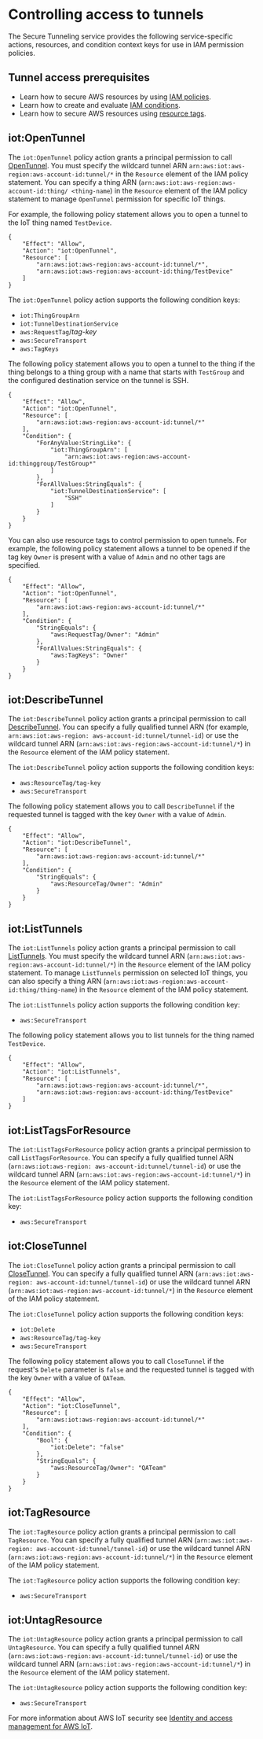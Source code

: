 # Controlling access to tunnels<a name="tunnel-access"></a>

The Secure Tunneling service provides the following service\-specific actions, resources, and condition context keys for use in IAM permission policies\.

## Tunnel access prerequisites<a name="tunnel-access-prereq"></a>
+ Learn how to secure AWS resources by using [IAM policies](https://docs.aws.amazon.com/IAM/latest/UserGuide/access_controlling.html)\.
+ Learn how to create and evaluate [IAM conditions](https://docs.aws.amazon.com/IAM/latest/UserGuide/reference_policies_multi-value-conditions.html)\.
+ Learn how to secure AWS resources using [resource tags](https://docs.aws.amazon.com/IAM/latest/UserGuide/access_tags.html)\.

## iot:OpenTunnel<a name="open-tunnel-action"></a>

The `iot:OpenTunnel` policy action grants a principal permission to call [OpenTunnel](https://docs.aws.amazon.com/iot/latest/apireference/API_iot-secure-tunneling_OpenTunnel.html)\. You must specify the wildcard tunnel ARN `arn:aws:iot:aws-region:aws-account-id:tunnel/*` in the `Resource` element of the IAM policy statement\. You can specify a thing ARN \(`arn:aws:iot:aws-region:aws-account-id:thing/ <thing-name`\) in the `Resource` element of the IAM policy statement to manage `OpenTunnel` permission for specific IoT things\.

For example, the following policy statement allows you to open a tunnel to the IoT thing named `TestDevice`\.

```
{
    "Effect": "Allow",
    "Action": "iot:OpenTunnel",
    "Resource": [
        "arn:aws:iot:aws-region:aws-account-id:tunnel/*",
        "arn:aws:iot:aws-region:aws-account-id:thing/TestDevice"
    ]
}
```

The `iot:OpenTunnel` policy action supports the following condition keys:
+ `iot:ThingGroupArn`
+ `iot:TunnelDestinationService`
+ `aws:RequestTag`/*tag\-key*
+ `aws:SecureTransport`
+ `aws:TagKeys`

The following policy statement allows you to open a tunnel to the thing if the thing belongs to a thing group with a name that starts with `TestGroup` and the configured destination service on the tunnel is SSH\.

```
{
    "Effect": "Allow",
    "Action": "iot:OpenTunnel",
    "Resource": [
        "arn:aws:iot:aws-region:aws-account-id:tunnel/*"
    ],
    "Condition": {
        "ForAnyValue:StringLike": {
            "iot:ThingGroupArn": [
                "arn:aws:iot:aws-region:aws-account-id:thinggroup/TestGroup*"
            ]
        },
        "ForAllValues:StringEquals": {
            "iot:TunnelDestinationService": [
                "SSH"
            ]
        }
    }
}
```

You can also use resource tags to control permission to open tunnels\. For example, the following policy statement allows a tunnel to be opened if the tag key `Owner` is present with a value of `Admin` and no other tags are specified\.

```
{
    "Effect": "Allow",
    "Action": "iot:OpenTunnel",
    "Resource": [
        "arn:aws:iot:aws-region:aws-account-id:tunnel/*"
    ],
    "Condition": {
        "StringEquals": {
            "aws:RequestTag/Owner": "Admin"
        },
        "ForAllValues:StringEquals": {
            "aws:TagKeys": "Owner"
        }
    }
}
```

## iot:DescribeTunnel<a name="describe-tunnel-action"></a>

The `iot:DescribeTunnel` policy action grants a principal permission to call [DescribeTunnel](https://docs.aws.amazon.com/iot/latest/apireference/API_iot-secure-tunneling_DescribeTunnel.html)\. You can specify a fully qualified tunnel ARN \(for example, `arn:aws:iot:aws-region: aws-account-id:tunnel/tunnel-id`\) or use the wildcard tunnel ARN \(`arn:aws:iot:aws-region:aws-account-id:tunnel/*`\) in the `Resource` element of the IAM policy statement\.

The `iot:DescribeTunnel` policy action supports the following condition keys:
+ `aws:ResourceTag/tag-key`
+ `aws:SecureTransport`

The following policy statement allows you to call `DescribeTunnel` if the requested tunnel is tagged with the key `Owner` with a value of `Admin`\.

```
{
    "Effect": "Allow",
    "Action": "iot:DescribeTunnel",
    "Resource": [
        "arn:aws:iot:aws-region:aws-account-id:tunnel/*"
    ],
    "Condition": {
        "StringEquals": {
            "aws:ResourceTag/Owner": "Admin"
        }
    }
}
```

## iot:ListTunnels<a name="list-tunnels-action"></a>

The `iot:ListTunnels` policy action grants a principal permission to call [ListTunnels](https://docs.aws.amazon.com/iot/latest/apireference/API_iot-secure-tunneling_ListTunnels.html)\. You must specify the wildcard tunnel ARN \(`arn:aws:iot:aws-region:aws-account-id:tunnel/*`\) in the `Resource` element of the IAM policy statement\. To manage `ListTunnels` permission on selected IoT things, you can also specify a thing ARN \(`arn:aws:iot:aws-region:aws-account-id:thing/thing-name`\) in the `Resource` element of the IAM policy statement\.

The `iot:ListTunnels` policy action supports the following condition key:
+ `aws:SecureTransport`

The following policy statement allows you to list tunnels for the thing named `TestDevice`\.

```
{
    "Effect": "Allow",
    "Action": "iot:ListTunnels",
    "Resource": [
        "arn:aws:iot:aws-region:aws-account-id:tunnel/*",
        "arn:aws:iot:aws-region:aws-account-id:thing/TestDevice"
    ]
}
```

## iot:ListTagsForResource<a name="list-tags-for-resource-action"></a>

The `iot:ListTagsForResource` policy action grants a principal permission to call `ListTagsForResource`\. You can specify a fully qualified tunnel ARN \(`arn:aws:iot:aws-region: aws-account-id:tunnel/tunnel-id`\) or use the wildcard tunnel ARN \(`arn:aws:iot:aws-region:aws-account-id:tunnel/*`\) in the `Resource` element of the IAM policy statement\.

The `iot:ListTagsForResource` policy action supports the following condition key:
+ `aws:SecureTransport`

## iot:CloseTunnel<a name="close-tunnel-action"></a>

The `iot:CloseTunnel` policy action grants a principal permission to call [CloseTunnel](https://docs.aws.amazon.com/iot/latest/apireference/API_iot-secure-tunneling_CloseTunnel.html)\. You can specify a fully qualified tunnel ARN \(`arn:aws:iot:aws-region: aws-account-id:tunnel/tunnel-id`\) or use the wildcard tunnel ARN \(`arn:aws:iot:aws-region:aws-account-id:tunnel/*`\) in the `Resource` element of the IAM policy statement\.

The `iot:CloseTunnel` policy action supports the following condition keys:
+ `iot:Delete`
+ `aws:ResourceTag/tag-key`
+ `aws:SecureTransport`

The following policy statement allows you to call `CloseTunnel` if the request's `Delete` parameter is `false` and the requested tunnel is tagged with the key `Owner` with a value of `QATeam`\.

```
{
    "Effect": "Allow",
    "Action": "iot:CloseTunnel",
    "Resource": [
        "arn:aws:iot:aws-region:aws-account-id:tunnel/*"
    ],
    "Condition": {
        "Bool": {
            "iot:Delete": "false"
        },
        "StringEquals": {
            "aws:ResourceTag/Owner": "QATeam"
        }
    }
}
```

## iot:TagResource<a name="tag-resource-action"></a>

The `iot:TagResource` policy action grants a principal permission to call `TagResource`\. You can specify a fully qualified tunnel ARN \(`arn:aws:iot:aws-region: aws-account-id:tunnel/tunnel-id`\) or use the wildcard tunnel ARN \(`arn:aws:iot:aws-region:aws-account-id:tunnel/*`\) in the `Resource` element of the IAM policy statement\.

The `iot:TagResource` policy action supports the following condition key:
+ `aws:SecureTransport`

## iot:UntagResource<a name="untag-resource-action"></a>

The `iot:UntagResource` policy action grants a principal permission to call `UntagResource`\. You can specify a fully qualified tunnel ARN \(`arn:aws:iot:aws-region:aws-account-id:tunnel/tunnel-id`\) or use the wildcard tunnel ARN \(`arn:aws:iot:aws-region:aws-account-id:tunnel/*`\) in the `Resource` element of the IAM policy statement\.

The `iot:UntagResource` policy action supports the following condition key:
+ `aws:SecureTransport`

For more information about AWS IoT security see [Identity and access management for AWS IoT](security-iam.md)\.